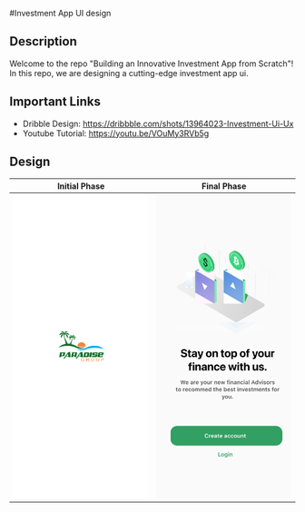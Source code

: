 #Investment App UI design

## Description

Welcome to the repo "Building an Innovative Investment App from Scratch"! In this repo, we are designing a cutting-edge investment app ui.

## Important Links
* Dribble Design: https://dribbble.com/shots/13964023-Investment-Ui-Ux
* Youtube Tutorial: https://youtu.be/VOuMy3RVb5g


## Design

| Initial Phase                                                      | Final Phase                                                             |
|--------------------------------------------------------------------|-------------------------------------------------------------------------|
| ![Splash Screen](./assets/github/splashScreen.png "Splash Screen") | ![Splash Screen](./assets/github/authLanding.png "Auth Landing Screen") |
